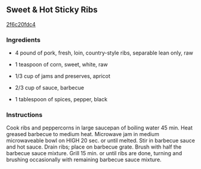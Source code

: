 ## Sweet & Hot Sticky Ribs

[2f6c20fdc4](http://www.kraftrecipes.com/recipes/sweet-hot-sticky-ribs-135683.aspx)

### Ingredients

 - 4 pound of pork, fresh, loin, country-style ribs, separable lean only, raw

 - 1 teaspoon of corn, sweet, white, raw

 - 1/3 cup of jams and preserves, apricot

 - 2/3 cup of sauce, barbecue

 - 1 tablespoon of spices, pepper, black

### Instructions

Cook ribs and peppercorns in large saucepan of boiling water 45 min. Heat greased barbecue to medium heat. Microwave jam in medium microwaveable bowl on HIGH 20 sec. or until melted. Stir in barbecue sauce and hot sauce. Drain ribs; place on barbecue grate. Brush with half the barbecue sauce mixture. Grill 15 min. or until ribs are done, turning and brushing occasionally with remaining barbecue sauce mixture.